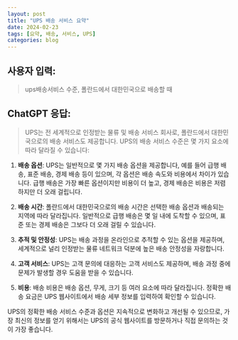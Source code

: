 ```yaml
---
layout: post
title: "UPS 배송 서비스 요약"
date: 2024-02-23
tags: [요약, 배송, 서비스, UPS]
categories: blog
---
```


## 사용자 입력:
> ups배송서비스 수준, 폴란드에서 대한민국으로 배송할 때

## ChatGPT 응답:
> UPS는 전 세계적으로 인정받는 물류 및 배송 서비스 회사로, 폴란드에서 대한민국으로의 배송 서비스도 제공합니다. UPS의 배송 서비스 수준은 몇 가지 요소에 따라 달라질 수 있습니다:

1. **배송 옵션**: UPS는 일반적으로 몇 가지 배송 옵션을 제공합니다, 예를 들어 급행 배송, 표준 배송, 경제 배송 등이 있으며, 각 옵션은 배송 속도와 비용에서 차이가 있습니다. 급행 배송은 가장 빠른 옵션이지만 비용이 더 높고, 경제 배송은 비용은 저렴하지만 더 오래 걸립니다.

2. **배송 시간**: 폴란드에서 대한민국으로의 배송 시간은 선택한 배송 옵션과 배송되는 지역에 따라 달라집니다. 일반적으로 급행 배송은 몇 일 내에 도착할 수 있으며, 표준 또는 경제 배송은 그보다 더 오래 걸릴 수 있습니다.

3. **추적 및 안정성**: UPS는 배송 과정을 온라인으로 추적할 수 있는 옵션을 제공하며, 세계적으로 널리 인정받는 물류 네트워크 덕분에 높은 배송 안정성을 자랑합니다.

4. **고객 서비스**: UPS는 고객 문의에 대응하는 고객 서비스도 제공하며, 배송 과정 중에 문제가 발생할 경우 도움을 받을 수 있습니다.

5. **비용**: 배송 비용은 배송 옵션, 무게, 크기 등 여러 요소에 따라 달라집니다. 정확한 배송 요금은 UPS 웹사이트에서 배송 세부 정보를 입력하여 확인할 수 있습니다.

UPS의 정확한 배송 서비스 수준과 옵션은 지속적으로 변화하고 개선될 수 있으므로, 가장 최신의 정보를 얻기 위해서는 UPS의 공식 웹사이트를 방문하거나 직접 문의하는 것이 가장 좋습니다.

